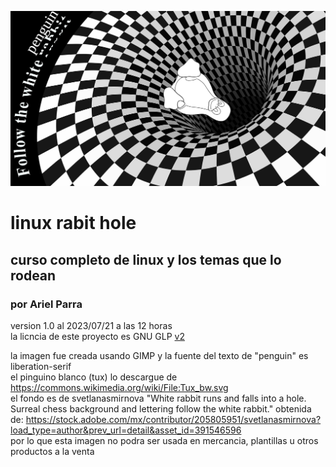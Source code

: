 ![bg](rabithole.png)
# linux rabit hole
## curso completo de linux y los temas que lo rodean
### por Ariel Parra
version 1.0 al 2023/07/21 a las 12 horas <br>
la licncia de este proyecto es GNU GLP [v2](https://www.gnu.org/licenses/old-licenses/gpl-2.0.html)

la imagen fue creada usando GIMP y la fuente del texto de "penguin" es liberation-serif <br>
el pinguino blanco (tux) lo descargue de https://commons.wikimedia.org/wiki/File:Tux_bw.svg <br>
el fondo es de svetlanasmirnova "White rabbit runs and falls into a hole. Surreal chess background and lettering follow the white rabbit." obtenida de: https://stock.adobe.com/mx/contributor/205805951/svetlanasmirnova?load_type=author&prev_url=detail&asset_id=391546596 <br>
por lo que esta imagen no podra ser usada en mercancia, plantillas u otros productos a la venta
